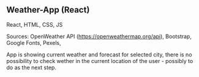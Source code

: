 ## Weather-App (React)

React, HTML, CSS, JS

Sources: OpenWeather API (https://openweathermap.org/api), Bootstrap, Google Fonts, Pexels,

App is showing current weather and forecast for selected city, there is no possibility to check wether in the current location of the user - possibly to do as the next step.
